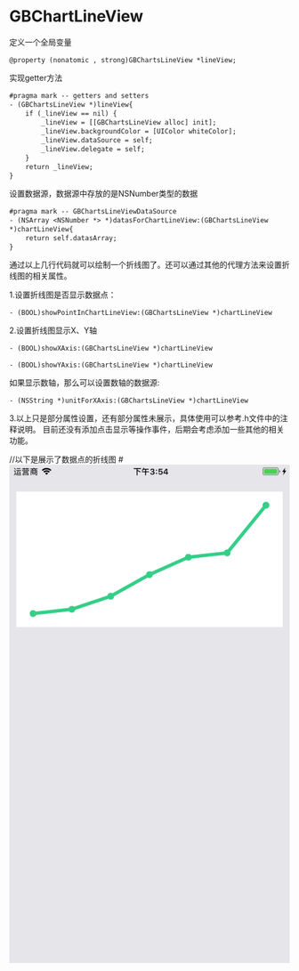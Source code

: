 # GBChartLineView

定义一个全局变量
```
@property (nonatomic , strong)GBChartsLineView *lineView;
```

实现getter方法
```
#pragma mark -- getters and setters
- (GBChartsLineView *)lineView{
    if (_lineView == nil) {
        _lineView = [[GBChartsLineView alloc] init];
        _lineView.backgroundColor = [UIColor whiteColor];
        _lineView.dataSource = self;
        _lineView.delegate = self;
    }
    return _lineView;
}
```

设置数据源，数据源中存放的是NSNumber类型的数据
```
#pragma mark -- GBChartsLineViewDataSource
- (NSArray <NSNumber *> *)datasForChartLineView:(GBChartsLineView *)chartLineView{
    return self.datasArray;
}
```
通过以上几行代码就可以绘制一个折线图了。还可以通过其他的代理方法来设置折线图的相关属性。

1.设置折线图是否显示数据点：
```
- (BOOL)showPointInChartLineView:(GBChartsLineView *)chartLineView
```

2.设置折线图显示X、Y轴
```
- (BOOL)showXAxis:(GBChartsLineView *)chartLineView
```
```
- (BOOL)showYAxis:(GBChartsLineView *)chartLineView
```

如果显示数轴，那么可以设置数轴的数据源:
```
- (NSString *)unitForXAxis:(GBChartsLineView *)chartLineView
```

3.以上只是部分属性设置，还有部分属性未展示，具体使用可以参考.h文件中的注释说明。
目前还没有添加点击显示等操作事件，后期会考虑添加一些其他的相关功能。

//以下是展示了数据点的折线图
#![](https://github.com/olderMonster/GBChartLineView/blob/master/ScreenShot/Simulator%20Screen%20Shot%20-%20iPhone%206s%20Plus%20-%202018-03-06%20at%2015.54.04.png?imageMogr2/auto-orient/strip%7CimageView2/2/w/300)

